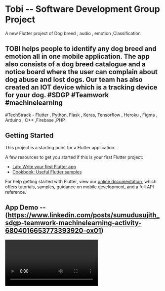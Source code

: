 # Tobi  --  Software Development Group Project 

A new Flutter project  of Dog breed , audio , emotion  ,Classification
##  TOBI helps people to identify any dog breed and emotion all in one mobile application. The app also consists of a dog breed catalogue and a notice board where the user can complain about dog abuse and lost dogs. Our team has also created an IOT device which is a tracking device for your dog. #SDGP #Teamwork #machinelearning
#TechStrack - Flutter , Python, Flask , Keras, Tensorflow , Heroku , Figma , Arduino , C++ ,Firebase ,PHP

## Getting Started

This project is a starting point for a Flutter application.

A few resources to get you started if this is your first Flutter project:

- [Lab: Write your first Flutter app](https://flutter.dev/docs/get-started/codelab)
- [Cookbook: Useful Flutter samples](https://flutter.dev/docs/cookbook)

For help getting started with Flutter, view our
[online documentation](https://flutter.dev/docs), which offers tutorials,
samples, guidance on mobile development, and a full API reference.


## App Demo  --  (https://www.linkedin.com/posts/sumudusujith_sdgp-teamwork-machinelearning-activity-6804016653773393920-ox01)

![Home](https://github.com/sumudusujith/Tobi_App/blob/b6bb7e0d3b48478a1a92a91a378a1705541c69e3/Tobi%20Demo.mp4)
